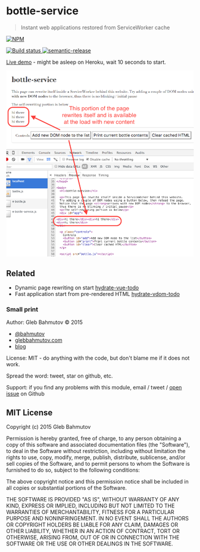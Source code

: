 # bottle-service
> Instant web applications restored from ServiceWorker cache

[![NPM][bottle-service-icon] ][bottle-service-url]

[![Build status][bottle-service-ci-image] ][bottle-service-ci-url]
[![semantic-release][semantic-image] ][semantic-url]

[Live demo](https://bottle-service.herokuapp.com/) - might be asleep on Heroku,
wait 10 seconds to start.

![page source](page-source.png)

## Related

* Dynamic page rewriting on start [hydrate-vue-todo](https://github.com/bahmutov/hydrate-vue-todo)
* Fast application start from pre-rendered HTML 
  [hydrate-vdom-todo](https://github.com/bahmutov/hydrate-vdom-todo)

### Small print

Author: Gleb Bahmutov &copy; 2015

* [@bahmutov](https://twitter.com/bahmutov)
* [glebbahmutov.com](http://glebbahmutov.com)
* [blog](http://glebbahmutov.com/blog/)

License: MIT - do anything with the code, but don't blame me if it does not work.

Spread the word: tweet, star on github, etc.

Support: if you find any problems with this module, email / tweet /
[open issue](https://github.com/bahmutov/bottle-service/issues) on Github

## MIT License

Copyright (c) 2015 Gleb Bahmutov

Permission is hereby granted, free of charge, to any person
obtaining a copy of this software and associated documentation
files (the "Software"), to deal in the Software without
restriction, including without limitation the rights to use,
copy, modify, merge, publish, distribute, sublicense, and/or sell
copies of the Software, and to permit persons to whom the
Software is furnished to do so, subject to the following
conditions:

The above copyright notice and this permission notice shall be
included in all copies or substantial portions of the Software.

THE SOFTWARE IS PROVIDED "AS IS", WITHOUT WARRANTY OF ANY KIND,
EXPRESS OR IMPLIED, INCLUDING BUT NOT LIMITED TO THE WARRANTIES
OF MERCHANTABILITY, FITNESS FOR A PARTICULAR PURPOSE AND
NONINFRINGEMENT. IN NO EVENT SHALL THE AUTHORS OR COPYRIGHT
HOLDERS BE LIABLE FOR ANY CLAIM, DAMAGES OR OTHER LIABILITY,
WHETHER IN AN ACTION OF CONTRACT, TORT OR OTHERWISE, ARISING
FROM, OUT OF OR IN CONNECTION WITH THE SOFTWARE OR THE USE OR
OTHER DEALINGS IN THE SOFTWARE.

[bottle-service-icon]: https://nodei.co/npm/bottle-service.png?downloads=true
[bottle-service-url]: https://npmjs.org/package/bottle-service
[bottle-service-ci-image]: https://travis-ci.org/bahmutov/bottle-service.png?branch=master
[bottle-service-ci-url]: https://travis-ci.org/bahmutov/bottle-service
[semantic-image]: https://img.shields.io/badge/%20%20%F0%9F%93%A6%F0%9F%9A%80-semantic--release-e10079.svg
[semantic-url]: https://github.com/semantic-release/semantic-release
